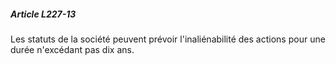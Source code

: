 ##### Article L227-13

Les statuts de la société peuvent prévoir l'inaliénabilité des actions pour une durée n'excédant pas dix ans.

